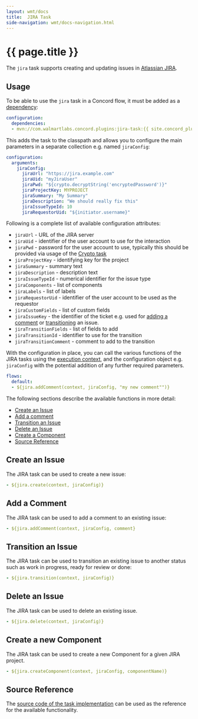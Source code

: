 ```yaml
---
layout: wmt/docs
title:  JIRA Task
side-navigation: wmt/docs-navigation.html
---
```


# {{ page.title }}

The `jira` task supports creating and updating issues in
[Atlassian JIRA](https://www.atlassian.com/software/jira).

## Usage

To be able to use the `jira` task in a Concord flow, it must be added as a
[dependency](../getting-started/concord-dsl.html#dependencies):

```yaml
configuration:
  dependencies:
  - mvn://com.walmartlabs.concord.plugins:jira-task:{{ site.concord_plugins_version }}
```

This adds the task to the classpath and allows you to configure the main
parameters in a separate collection e.g. named `jiraConfig`:

```yaml
configuration:
  arguments:
    jiraConfig:
      jiraUrl: "https://jira.example.com"
      jiraUid: "myJiraUser"
      jiraPwd: "${crypto.decryptString('encryptedPassword')}"
      jiraProjectKey: MYPROJECT 
      jiraSummary: "My Summary"
      jiraDescription: "We should really fix this"
      jiraIssueTypeId: 10
      jiraRequestorUid: "${initiator.username}"
```

Following is a complete list of available configuration attributes:

- `jiraUrl` -  URL of the JIRA server
- `jiraUid` -  identifier of the user account to use for the interaction
- `jiraPwd` -  password for the user account to use, typically this should be
provided via usage of the [Crypto task](./crypto.html)
- `jiraProjectKey` - identifying key for the project
- `jiraSummary` - summary text
- `jiraDescription` - description text
- `jiraIssueTypeId` -  numerical identifier for the issue type
- `jiraComponents` - list of components 
- `jiraLabels` - list of labels
- `jiraRequestorUid` - identifier of the user account to be used as the requestor
- `jiraCustomFields` - list of custom fields
- `jiraIssueKey` - the identifier of the ticket e.g. used for
[adding a comment](#add-comment) or [transitioning](#transition) an issue.
- `jiraTransitionFields` - list of fields to add
- `jiraTransitionId` - identifier to use for the transition
- `jiraTransitionComment` - comment to add to the transition


With the configuration in place, you can call the various functions of the
JIRA tasks using the
[execution context](../getting-started/processes.html#provided-variables), 
and the configuration object e.g. `jiraConfig` with the potential addition of any
further required parameters.

```yaml
flows:
  default:
  - ${jira.addComment(context, jiraConfig, "my new comment"")}
```

The following sections describe the available functions in more detail:

- [Create an Issue](#create)
- [Add a comment](#add-comment)
- [Transition an Issue](#transition)
- [Delete an Issue](#delete)
- [Create a Component](#create-component)
- [Source Reference](#source)


<a name="create"/>

## Create an Issue

The JIRA task can be used to create a new issue: 

```yaml
- ${jira.create(context, jiraConfig)}
```

<a name="add-comment"/>

## Add a Comment

The JIRA task can be used to add a comment to an existing issue:

```yaml
- ${jira.addComment(context, jiraConfig, comment}
```

<a name="transition"/>

## Transition an Issue

The JIRA task can be used to transition an existing issue to another status such
as work in progress, ready for review or done:

```yaml
- ${jira.transition(context, jiraConfig)}
```


<a name="delete"/>

## Delete an Issue

The JIRA task can be used to delete an existing issue.

```yaml
- ${jira.delete(context, jiraConfig)}
```

<a name="create-component"/>

## Create a new Component

The JIRA task can be used to create a new Component for a given JIRA project.

```yaml
- ${jira.createComponent(context, jiraConfig, componentName)}
```

<a name="source"/>

## Source Reference

The
[source code of the task implementation]({{site.concord_plugins_source}}tree/master/tasks/jira)
can be used as the reference for the available functionality.
